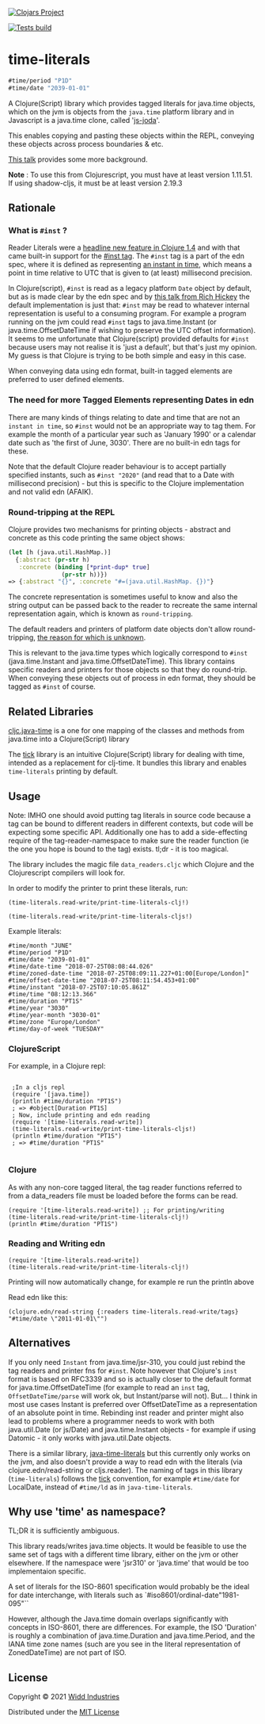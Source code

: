 [![Clojars Project](https://img.shields.io/clojars/v/com.widdindustries/time-literals.svg)](https://clojars.org/com.widdindustries/time-literals)

[![Tests build](https://github.com/henryw374/time-literals/actions/workflows/tests.yaml/badge.svg)](https://github.com/henryw374/time-literals/actions/workflows/tests.yaml)


# time-literals

```clojure 
#time/period "P1D"
#time/date "2039-01-01"
```

A Clojure(Script) library which provides tagged literals for java.time objects,
which on the jvm is objects from the `java.time` platform library and in Javascript is a 
 java.time clone, called '[js-joda](https://js-joda.github.io/js-joda/)'.
 
This enables copying and pasting these objects within the REPL, conveying these objects across process boundaries & etc. 
 
[This talk](https://www.youtube.com/watch?v=UFuL-ZDoB2U) provides some more background.

**Note** : To use this from Clojurescript, you must have at least version 1.11.51. If using shadow-cljs, it must be at least version 2.19.3

## Rationale 

### What is `#inst` ?

Reader Literals were a [headline new feature in Clojure 1.4](https://github.com/clojure/clojure/blob/master/changes.md#21-reader-literals) and with that came built-in support for the [#inst tag](https://github.com/clojure/clojure/blob/master/changes.md#211-instant-literals). The `#inst` tag is a part of the edn spec, where it is defined as representing [an instant in time](https://github.com/edn-format/edn#inst-rfc-3339-format), which means a point in time relative to UTC that is given to (at least) millisecond precision.

In Clojure(script), `#inst` is read as a legacy platform `Date` object by default, but as is made clear by the edn spec and by [this talk from Rich Hickey](https://github.com/matthiasn/talk-transcripts/blob/master/Hickey_Rich/AreasOfInterestForClojuresCore.md#extensible-reader) the default implementation is just that: `#inst` may be read to whatever internal representation is useful to a consuming program. For example a program running on the jvm could read `#inst` tags to java.time.Instant (or java.time.OffsetDateTime if wishing to preserve the UTC offset information). It seems to me unfortunate that Clojure(script) provided defaults for `#inst` because users may not realise it is 'just a default', but that's just my opinion. My guess is that Clojure is trying to be both simple and easy in this case.

When conveying data using edn format, built-in tagged elements are preferred to user defined elements.

### The need for more Tagged Elements representing Dates in edn

There are many kinds of things relating to date and time that are not an `instant in time`, so `#inst` would not be an appropriate way to tag them. For example the month of a particular year such as 'January 1990' or a calendar date such as 'the first of June, 3030'. There are no built-in edn tags for these.

Note that the default Clojure reader behaviour is to accept partially specified instants, such as `#inst "2020"` (and read that to a Date with millisecond precision) - but this is specific to the Clojure implementation and not valid edn (AFAIK). 

### Round-tripping at the REPL

Clojure provides two mechanisms for printing objects - abstract and concrete as this code printing the same object shows:

```clojure
(let [h (java.util.HashMap.)]
  {:abstract (pr-str h)
   :concrete (binding [*print-dup* true]
               (pr-str h))})
=> {:abstract "{}", :concrete "#=(java.util.HashMap. {})"}
```

The concrete representation is sometimes useful to know and also the string output can be passed back to the reader to recreate the same internal representation again, which is known as `round-tripping`. 

The default readers and printers of platform date objects don't allow round-tripping, [the reason for which is unknown](https://ask.clojure.org/index.php/11898/printing-and-reading-date-types).

This is relevant to the java.time types which logically correspond to `#inst` (java.time.Instant and java.time.OffsetDateTime). This library contains specific readers and printers for those objects so that they do round-trip. When conveying these objects out of process in edn format, they should be tagged as `#inst` of course.

## Related Libraries

[cljc.java-time](https://github.com/henryw374/cljc.java-time) is a one for one mapping of the classes and methods from
java.time into a Clojure(Script) library 
 
The [tick](https://clojars.org/tick) library is an intuitive Clojure(Script) library for dealing with time, intended as a replacement for clj-time. It bundles this library and enables `time-literals` printing
  by default.


## Usage

Note: IMHO one should avoid putting tag literals in source code because a tag can be bound to different readers in different contexts, but code will be expecting some specific API. Additionally one has to add a side-effecting require of the tag-reader-namespace to make sure the reader function (ie the one you hope is bound to the tag) exists. tl;dr - it is too magical.

The library includes the magic file `data_readers.cljc` which Clojure and the Clojurescript
compilers will look for.

In order to modify the printer to print these literals, run: 

`(time-literals.read-write/print-time-literals-clj!)`

`(time-literals.read-write/print-time-literals-cljs!)`

Example literals:

```
#time/month "JUNE"
#time/period "P1D"
#time/date "2039-01-01"
#time/date-time "2018-07-25T08:08:44.026"
#time/zoned-date-time "2018-07-25T08:09:11.227+01:00[Europe/London]"
#time/offset-date-time "2018-07-25T08:11:54.453+01:00"
#time/instant "2018-07-25T07:10:05.861Z"
#time/time "08:12:13.366"
#time/duration "PT1S"
#time/year "3030"
#time/year-month "3030-01"
#time/zone "Europe/London"
#time/day-of-week "TUESDAY"
```

### ClojureScript

For example, in a Clojure repl:

```
  
 ;In a cljs repl
 (require '[java.time])  
 (println #time/duration "PT1S")
 ; => #object[Duration PT1S]
 ; Now, include printing and edn reading
 (require '[time-literals.read-write])
 (time-literals.read-write/print-time-literals-cljs!)
 (println #time/duration "PT1S")
 ; => #time/duration "PT1S"   
      

```

### Clojure

As with any non-core tagged literal, the tag reader functions referred to from a data_readers file
 must be loaded before the forms can be read.

```
(require '[time-literals.read-write]) ;; For printing/writing
(time-literals.read-write/print-time-literals-clj!)
(println #time/duration "PT1S")

```

### Reading and Writing edn
 
 ```
 (require '[time-literals.read-write])
 (time-literals.read-write/print-time-literals-clj!)
 ```

Printing will now automatically change, for example re run the println above

Read edn like this:

```
(clojure.edn/read-string {:readers time-literals.read-write/tags} "#time/date \"2011-01-01\"")
```

## Alternatives
 
If you only need `Instant` from java.time/jsr-310, you could just rebind the tag readers and printer fns for 
`#inst`. Note
however that Clojure's `inst` format is based on RFC3339 and so is actually closer to the default format 
for java.time.OffsetDateTime
 (for example to
read an `inst` tag, `OffsetDateTime/parse` will work ok, but Instant/parse will not). But... I think in most use 
cases Instant is preferred over OffsetDateTime as a representation of an absolute point in time. Rebinding inst
 reader and printer might 
also lead 
to problems where a programmer needs to work with both java.util.Date (or js/Date) and java.time.Instant objects - for example if using
Datomic - it only works with java.util.Date objects.    

There is a similar library, [java-time-literals](https://github.com/magnars/java-time-literals) but this currently only works
on the jvm, and also doesn't provide a way to read edn with the literals (via clojure.edn/read-string or cljs.reader). The naming of tags
in this library (`time-literals`) follows the [tick](https://clojars.org/tick) convention, for example
`#time/date` for LocalDate, instead of `#time/ld` as in `java-time-literals`.

## Why use 'time' as namespace?

TL;DR it is sufficiently ambiguous.

This library reads/writes java.time objects. It would be feasible to use the same set of tags with a different 
time library, either on the jvm or other elsewhere. If the namespace were 'jsr310' or 'java.time' that would be
too implementaion specific.

A set of literals for the ISO-8601 specification would 
probably be the ideal for date interchange, with literals such as `#iso8601/ordinal-date"1981-095"``

However, although the Java.time domain overlaps significantly with concepts in ISO-8601, there are differences.
For example, the ISO 'Duration' is roughly a combination of java.time.Duration and java.time.Period, and 
the IANA time zone names (such are you see in the literal representation of ZonedDateTime) are not part of ISO. 

## License

Copyright © 2021 [Widd Industries](https://widdindustries.com/about/)

Distributed under the [MIT License](/LICENSE)
